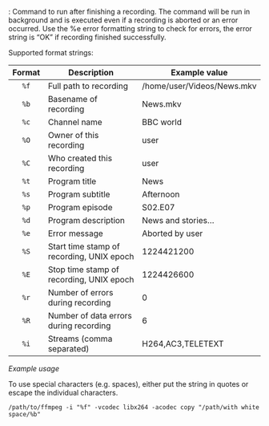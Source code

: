 : Command to run after finishing a recording. The command will be run in
  background and is executed even if a recording is aborted or an error
  occurred. Use the %e error formatting string to check for errors, the
  error string is “OK” if recording finished successfully.

 Supported format strings:


Format | Description                               | Example value
:-----:| ----------------------------------------- | -------------
`%f`   | Full path to recording                    |  /home/user/Videos/News.mkv
`%b`   | Basename of recording                     |  News.mkv
`%c`   | Channel name                              |  BBC world
`%O`   | Owner of this recording                   |  user
`%C`   | Who created this recording                |  user
`%t`   | Program title                             |  News
`%s`   | Program subtitle                          |  Afternoon
`%p`   | Program episode                           |  S02.E07
`%d`   | Program description                       |  News and stories…
`%e`   | Error message                             |  Aborted by user
`%S`   | Start time stamp of recording, UNIX epoch |  1224421200
`%E`   | Stop time stamp of recording, UNIX epoch  |  1224426600
`%r`   | Number of errors during recording         |  0
`%R`   | Number of data errors during recording    |  6
`%i`   | Streams (comma separated)                 |  H264,AC3,TELETEXT

*Example usage*

To use special characters (e.g. spaces), either put the string in quotes or
escape the individual characters.

```/path/to/ffmpeg -i "%f" -vcodec libx264 -acodec copy "/path/with white space/%b"```

